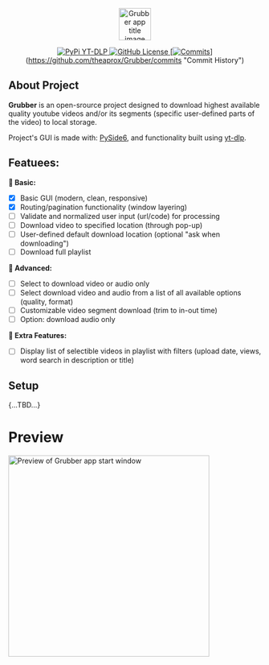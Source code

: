 <p align="center">
    <img
        height=64
        alt="Grubber app title image"
        src="https://i.ibb.co/nf8qXRz/Grubber.png"
    />
</p>

<!-- MANPAGE: BEGIN EXCLUDED SECTION -->
<div align="center">

[![PyPi YT-DLP](https://img.shields.io/badge/yt%20dlp-blue?style=for-the-badge&logo=pypi&logoColor=blue&label=PyPI&labelColor=black)
](https://pypi.org/project/yt-dlp "PyPi YT-DLP")
[![GitHub License](https://img.shields.io/github/license/theaprox/Grubber?style=for-the-badge&labelColor=black&color=orange)
](LICENSE "License")
[[![Commits](https://img.shields.io/github/commit-activity/m/yt-dlp/yt-dlp?label=commits&style=for-the-badge)](https://img.shields.io/github/commit-activity/m/theaprox/Grubber?style=for-the-badge&logo=comma&logoColor=green&label=commits&labelColor=black&color=green)](https://github.com/theaprox/Grubber/commits "Commit History")

</div>
<!-- MANPAGE: END EXCLUDED SECTION -->



## About Project
**Grubber** is an open-srource project designed to download highest available quality youtube videos and/or its segments (specific user-defined parts of the video) to local storage.

Project's GUI is made with: <a href='https://pypi.org/project/PySide6/' target='_blank'>PySide6</a>, and functionality built using <a href='https://github.com/yt-dlp/yt-dlp' target='_blank'>yt-dlp</a>.

## Featuees:
**🦴 Basic:**
- [x] Basic GUI (modern, clean, responsive)
- [x] Routing/pagination functionality (window layering)
- [ ] Validate and normalized user input (url/code) for processing
- [ ] Download video to specified location (through pop-up)
- [ ] User-defined default download location (optional "ask when downloading")
- [ ] Download full playlist

**🔬 Advanced:**
- [ ] Select to download video or audio only
- [ ] Select download video and audio from a list of all available options (quality, format)
- [ ] Customizable video segment download (trim to in-out time)
- [ ] Option: download audio only

**🚀 Extra Features:**
- [ ] Display list of selectible videos in playlist with filters (upload date, views, word search in description or title)

## Setup
{...TBD...}

# Preview
<p align="left">
    <img 
        width=400
        alt="Preview of Grubber app start window"
        src="https://i.ibb.co/KF58N2V/homepage.png"
    />
</p>